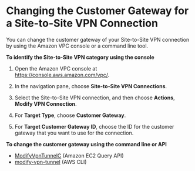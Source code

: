 # Changing the Customer Gateway for a Site\-to\-Site VPN Connection<a name="change-vpn-cgw"></a>

You can change the customer gateway of your Site\-to\-Site VPN connection by using the Amazon VPC console or a command line tool\. 

**To identify the Site\-to\-Site VPN category using the console**

1. Open the Amazon VPC console at [https://console\.aws\.amazon\.com/vpc/](https://console.aws.amazon.com/vpc/)\.

1. In the navigation pane, choose **Site\-to\-Site VPN Connections**\.

1. Select the Site\-to\-Site VPN connection, and then choose **Actions**, **Modify VPN Connection**\.

1. For **Target Type**, choose **Customer Gateway**\.

1. For **Target Customer Gateway ID**, choose the ID for the customer gateway that you want to use for the connection\.

**To change the customer gateway using the command line or API**
+ [ModifyVpnTunnelC](https://docs.aws.amazon.com/AWSEC2/latest/APIReference/ApiR_ModifyVpnTunnelC.html) \(Amazon EC2 Query API\)
+ [modify\-vpn\-tunnel](https://docs.aws.amazon.com/cli/latest/reference/ec2/modify-vpn-tunnel.html) \(AWS CLI\)
